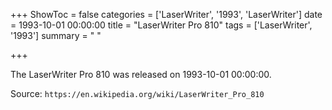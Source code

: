 +++
ShowToc = false
categories = ['LaserWriter', '1993', 'LaserWriter']
date = 1993-10-01 00:00:00
title = "LaserWriter Pro 810"
tags = ['LaserWriter', '1993']
summary = " "

+++

The LaserWriter Pro 810 was released on 1993-10-01 00:00:00.

Source: `https://en.wikipedia.org/wiki/LaserWriter_Pro_810`


